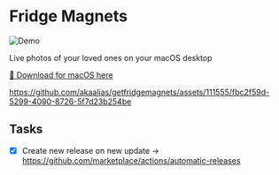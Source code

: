 # Fridge Magnets

![Demo](https://github.com/akaalias/getfridgemagnets/assets/111555/e3ab8222-eb3c-40d9-8edb-a209e73dcb57)

Live photos of your loved ones on your macOS desktop

[🎁 Download for macOS here](https://github.com/akaalias/getfridgemagnets/releases/latest/download/FridgeMagnets.dmg)

https://github.com/akaalias/getfridgemagnets/assets/111555/fbc2f59d-5299-4090-8726-5f7d23b254be

## Tasks
- [x] Create new release on new update -> https://github.com/marketplace/actions/automatic-releases
